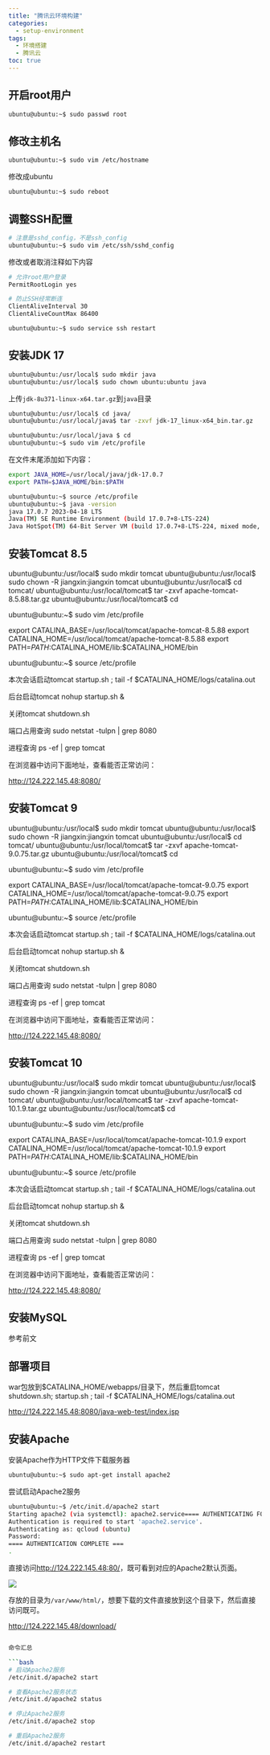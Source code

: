 ```yaml
---
title: "腾讯云环境构建"
categories:
  - setup-environment
tags:
  - 环境搭建
  - 腾讯云
toc: true
---
```


## 开启root用户

```bash
ubuntu@ubuntu:~$ sudo passwd root
```

## 修改主机名

```bash
ubuntu@ubuntu:~$ sudo vim /etc/hostname
```

修改成ubuntu

```bash
ubuntu@ubuntu:~$ sudo reboot
```

## 调整SSH配置

```bash
# 注意是sshd_config，不是ssh_config
ubuntu@ubuntu:~$ sudo vim /etc/ssh/sshd_config
```

修改或者取消注释如下内容

```bash
# 允许root用户登录
PermitRootLogin yes

# 防止SSH经常断连
ClientAliveInterval 30
ClientAliveCountMax 86400
```

```bash
ubuntu@ubuntu:~$ sudo service ssh restart
```

## 安装JDK 17

```bash
ubuntu@ubuntu:/usr/local$ sudo mkdir java
ubuntu@ubuntu:/usr/local$ sudo chown ubuntu:ubuntu java
```

上传`jdk-8u371-linux-x64.tar.gz`到`java`目录

```bash
ubuntu@ubuntu:/usr/local$ cd java/
ubuntu@ubuntu:/usr/local/java$ tar -zxvf jdk-17_linux-x64_bin.tar.gz

ubuntu@ubuntu:/usr/local/java $ cd
ubuntu@ubuntu:~$ sudo vim /etc/profile
```

在文件末尾添加如下内容：

```bash
export JAVA_HOME=/usr/local/java/jdk-17.0.7
export PATH=$JAVA_HOME/bin:$PATH
```

```bash
ubuntu@ubuntu:~$ source /etc/profile
ubuntu@ubuntu:~$ java -version
java 17.0.7 2023-04-18 LTS
Java(TM) SE Runtime Environment (build 17.0.7+8-LTS-224)
Java HotSpot(TM) 64-Bit Server VM (build 17.0.7+8-LTS-224, mixed mode, sharing)
```

## 安装Tomcat 8.5

ubuntu@ubuntu:/usr/local$ sudo mkdir tomcat
ubuntu@ubuntu:/usr/local$ sudo chown -R jiangxin:jiangxin tomcat
ubuntu@ubuntu:/usr/local$ cd tomcat/
ubuntu@ubuntu:/usr/local/tomcat$ tar -zxvf apache-tomcat-8.5.88.tar.gz
ubuntu@ubuntu:/usr/local/tomcat$ cd

ubuntu@ubuntu:~$ sudo vim /etc/profile

export CATALINA_BASE=/usr/local/tomcat/apache-tomcat-8.5.88
export CATALINA_HOME=/usr/local/tomcat/apache-tomcat-8.5.88
export PATH=$PATH:$CATALINA_HOME/lib:$CATALINA_HOME/bin

ubuntu@ubuntu:~$ source /etc/profile

本次会话启动tomcat
startup.sh ; tail -f $CATALINA_HOME/logs/catalina.out

后台启动tomcat
nohup startup.sh &

关闭tomcat
shutdown.sh

端口占用查询
sudo netstat -tulpn | grep 8080

进程查询
ps -ef | grep tomcat

在浏览器中访问下面地址，查看能否正常访问：

http://124.222.145.48:8080/

## 安装Tomcat 9

ubuntu@ubuntu:/usr/local$ sudo mkdir tomcat
ubuntu@ubuntu:/usr/local$ sudo chown -R jiangxin:jiangxin tomcat
ubuntu@ubuntu:/usr/local$ cd tomcat/
ubuntu@ubuntu:/usr/local/tomcat$ tar -zxvf apache-tomcat-9.0.75.tar.gz
ubuntu@ubuntu:/usr/local/tomcat$ cd

ubuntu@ubuntu:~$ sudo vim /etc/profile

export CATALINA_BASE=/usr/local/tomcat/apache-tomcat-9.0.75
export CATALINA_HOME=/usr/local/tomcat/apache-tomcat-9.0.75
export PATH=$PATH:$CATALINA_HOME/lib:$CATALINA_HOME/bin

ubuntu@ubuntu:~$ source /etc/profile

本次会话启动tomcat
startup.sh ; tail -f $CATALINA_HOME/logs/catalina.out

后台启动tomcat
nohup startup.sh &

关闭tomcat
shutdown.sh

端口占用查询
sudo netstat -tulpn | grep 8080

进程查询
ps -ef | grep tomcat

在浏览器中访问下面地址，查看能否正常访问：

http://124.222.145.48:8080/

## 安装Tomcat 10

ubuntu@ubuntu:/usr/local$ sudo mkdir tomcat
ubuntu@ubuntu:/usr/local$ sudo chown -R jiangxin:jiangxin tomcat
ubuntu@ubuntu:/usr/local$ cd tomcat/
ubuntu@ubuntu:/usr/local/tomcat$ tar -zxvf apache-tomcat-10.1.9.tar.gz
ubuntu@ubuntu:/usr/local/tomcat$ cd

ubuntu@ubuntu:~$ sudo vim /etc/profile

export CATALINA_BASE=/usr/local/tomcat/apache-tomcat-10.1.9
export CATALINA_HOME=/usr/local/tomcat/apache-tomcat-10.1.9
export PATH=$PATH:$CATALINA_HOME/lib:$CATALINA_HOME/bin

ubuntu@ubuntu:~$ source /etc/profile

本次会话启动tomcat
startup.sh ; tail -f $CATALINA_HOME/logs/catalina.out

后台启动tomcat
nohup startup.sh &

关闭tomcat
shutdown.sh

端口占用查询
sudo netstat -tulpn | grep 8080

进程查询
ps -ef | grep tomcat

在浏览器中访问下面地址，查看能否正常访问：

http://124.222.145.48:8080/

## 安装MySQL

参考前文

## 部署项目

war包放到$CATALINA_HOME/webapps/目录下，然后重启tomcat
shutdown.sh; startup.sh ; tail -f $CATALINA_HOME/logs/catalina.out

http://124.222.145.48:8080/java-web-test/index.jsp

## 安装Apache

安装Apache作为HTTP文件下载服务器

```bash
ubuntu@ubuntu:~$ sudo apt-get install apache2
```

尝试启动Apache2服务

```bash
ubuntu@ubuntu:~$ /etc/init.d/apache2 start
Starting apache2 (via systemctl): apache2.service==== AUTHENTICATING FOR org.freedesktop.systemd1.manage-units ===
Authentication is required to start 'apache2.service'.
Authenticating as: qcloud (ubuntu)
Password:
==== AUTHENTICATION COMPLETE ===
.
```

直接访问<http://124.222.145.48:80/>，既可看到对应的Apache2默认页面。

![](https://raw.githubusercontent.com/jiangxincode/PicGo/master/2025-07-26_12-25-59.png)

存放的目录为`/var/www/html/`，想要下载的文件直接放到这个目录下，然后直接访问既可。

<http://124.222.145.48/download/>

```bash

命令汇总

```bash
# 启动Apache2服务
/etc/init.d/apache2 start

# 查看Apache2服务状态
/etc/init.d/apache2 status

# 停止Apache2服务
/etc/init.d/apache2 stop

# 重启Apache2服务
/etc/init.d/apache2 restart
```
